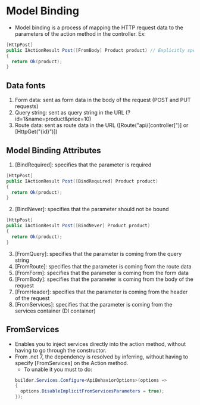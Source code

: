 # Model Binding

- Model binding is a process of mapping the HTTP request data to the parameters of the action method in the controller.
  Ex:

```csharp
[HttpPost]
public IActionResult Post([FromBody] Product product) // Explicitly specifying that the product object is coming from the body of the request
{
  return Ok(product);
}
```

## Data fonts

1. Form data: sent as form data in the body of the request (POST and PUT requests)
2. Query string: sent as query string in the URL (?id=1&name=product&price=10)
3. Route data: sent as route data in the URL ([Route("api/[controller]")] or [HttpGet("{id}")])

## Model Binding Attributes

1. [BindRequired]: specifies that the parameter is required

```csharp
[HttpPost]
public IActionResult Post([BindRequired] Product product)
{
  return Ok(product);
}
```

2. [BindNever]: specifies that the parameter should not be bound

```csharp
[HttpPost]
public IActionResult Post([BindNever] Product product)
{
  return Ok(product);
}
```

3. [FromQuery]: specifies that the parameter is coming from the query string
4. [FromRoute]: specifies that the parameter is coming from the route data
5. [FromForm]: specifies that the parameter is coming from the form data
6. [FromBody]: specifies that the parameter is coming from the body of the request
7. [FromHeader]: specifies that the parameter is coming from the header of the request
8. [FromServices]: specifies that the parameter is coming from the services container (DI container)

## FromServices

- Enables you to inject services directly into the action method, without having to go through the constructor.
- From .net 7, the dependency is resolved by inferring, without having to specify [FromServices] on the Action method.
  - To unable it you must to do:
  ```csharp
  builder.Services.Configure<ApiBehaviorOptions>(options =>
  {
    options.DisableImplicitFromServicesParameters = true);
  });
  ```
